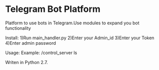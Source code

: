# Telegram Bot Platform
Platform to use bots in Telegram.Use modules to expand you bot functionality

Install:
1)Run main_handler.py
2)Enter your Admin_id
3)Enter your Token
4)Enter admin password

Usage:
Example: /control_server
ls

Writen in Python 2.7.
